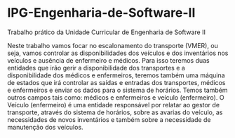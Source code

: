 # IPG-Engenharia-de-Software-II
Trabalho prático da Unidade Curricular de Engenharia de Software II 

Neste trabalho vamos focar no escalonamento do transporte (VMER), ou seja, vamos controlar as disponibilidades dos veículos e dos inventários nos veículos e ausência de enfermeiro e médicos.
Para isso teremos duas entidades que irão gerir a disponibilidade dos transportes e a disponibilidade dos médicos e enfermeiros, teremos também uma máquina de estados que irá controlar as saídas e entradas dos transportes, médicos e enfermeiros e enviar os dados para o sistema de horários.
Temos também outros campos tais como: médicos e enfermeiros e veículo (enfermeiro). O Veículo (enfermeiro) é uma entidade responsável por relatar ao gestor de transporte, através do sistema de horários, sobre as avarias do veículo, as necessidades de novos inventários e também sobre a necessidade de manutenção dos veículos.
